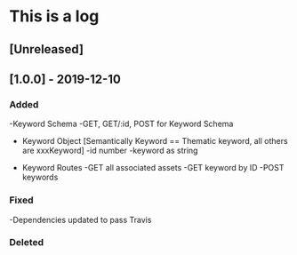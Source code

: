 # This is a log

## [Unreleased]


## [1.0.0] - 2019-12-10

### Added

-Keyword Schema
-GET, GET/:id, POST for Keyword Schema

- Keyword Object [Semantically Keyword == Thematic keyword, all others are xxxKeyword]
  -id number
  -keyword as string

- Keyword Routes
  -GET all associated assets
  -GET keyword by ID
  -POST keywords

### Fixed

-Dependencies updated to pass Travis

### Deleted
